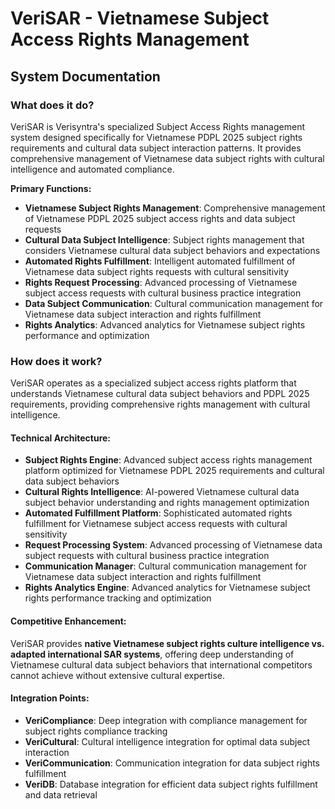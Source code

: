 # VeriSAR - Vietnamese Subject Access Rights Management
## System Documentation

### **What does it do?**

VeriSAR is Verisyntra's specialized Subject Access Rights management system designed specifically for Vietnamese PDPL 2025 subject rights requirements and cultural data subject interaction patterns. It provides comprehensive management of Vietnamese data subject rights with cultural intelligence and automated compliance.

**Primary Functions:**
- **Vietnamese Subject Rights Management**: Comprehensive management of Vietnamese PDPL 2025 subject access rights and data subject requests
- **Cultural Data Subject Intelligence**: Subject rights management that considers Vietnamese cultural data subject behaviors and expectations
- **Automated Rights Fulfillment**: Intelligent automated fulfillment of Vietnamese data subject rights requests with cultural sensitivity
- **Rights Request Processing**: Advanced processing of Vietnamese subject access requests with cultural business practice integration
- **Data Subject Communication**: Cultural communication management for Vietnamese data subject interaction and rights fulfillment
- **Rights Analytics**: Advanced analytics for Vietnamese subject rights performance and optimization

### **How does it work?**

VeriSAR operates as a specialized subject access rights platform that understands Vietnamese cultural data subject behaviors and PDPL 2025 requirements, providing comprehensive rights management with cultural intelligence.

#### **Technical Architecture:**
- **Subject Rights Engine**: Advanced subject access rights management platform optimized for Vietnamese PDPL 2025 requirements and cultural data subject behaviors
- **Cultural Rights Intelligence**: AI-powered Vietnamese cultural data subject behavior understanding and rights management optimization
- **Automated Fulfillment Platform**: Sophisticated automated rights fulfillment for Vietnamese subject access requests with cultural sensitivity
- **Request Processing System**: Advanced processing of Vietnamese data subject requests with cultural business practice integration
- **Communication Manager**: Cultural communication management for Vietnamese data subject interaction and rights fulfillment
- **Rights Analytics Engine**: Advanced analytics for Vietnamese subject rights performance tracking and optimization

#### **Competitive Enhancement:**
VeriSAR provides **native Vietnamese subject rights culture intelligence vs. adapted international SAR systems**, offering deep understanding of Vietnamese cultural data subject behaviors that international competitors cannot achieve without extensive cultural expertise.

#### **Integration Points:**
- **VeriCompliance**: Deep integration with compliance management for subject rights compliance tracking
- **VeriCultural**: Cultural intelligence integration for optimal data subject interaction
- **VeriCommunication**: Communication integration for data subject rights fulfillment
- **VeriDB**: Database integration for efficient data subject rights fulfillment and data retrieval